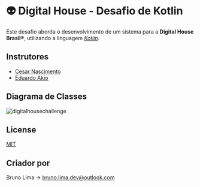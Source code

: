 
# 👽 Digital House - Desafio de Kotlin 

Este desafio aborda o desenvolvimento de um sistema para a **Digital House Brasil®**, utilizando a linguagem *[Kotlin](https://kotlinlang.org/)*.

## Instrutores

- [Cesar Nascimento ](cnascimento@digitalhouse.com)  
- [Eduardo Akio ](emisina@digitalhouse.com)  

  
## Diagrama de Classes

![digitalhousechallenge](https://user-images.githubusercontent.com/36520333/121789944-ce414a00-cbb0-11eb-9a7f-ac398d1293ec.png)

  
## License

[MIT](https://choosealicense.com/licenses/mit/)

  
## Criador por

Bruno Lima -> bruno.lima.dev@outlook.com


  
